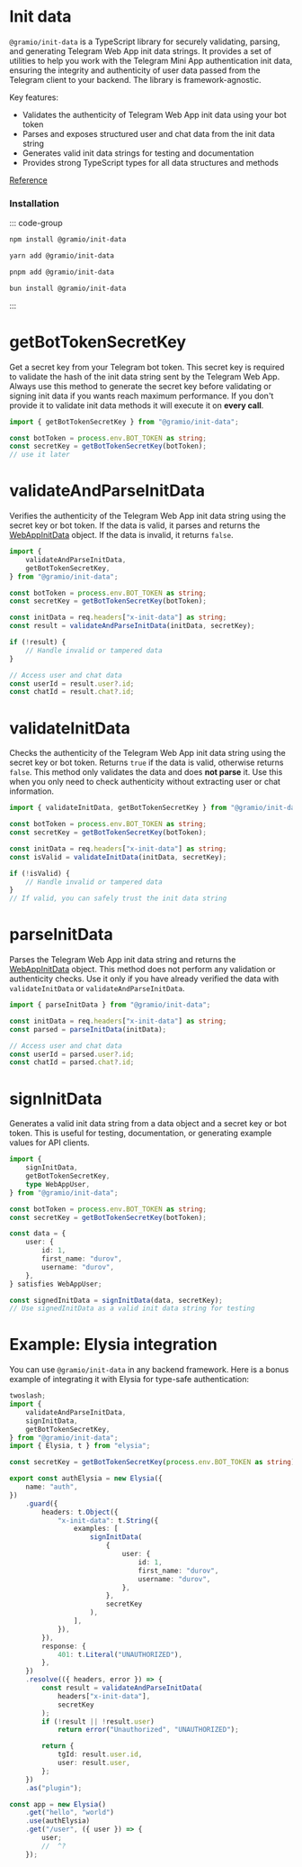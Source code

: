 # Init data

`@gramio/init-data` is a TypeScript library for securely validating, parsing, and generating Telegram Web App init data strings. It provides a set of utilities to help you work with the Telegram Mini App authentication init data, ensuring the integrity and authenticity of user data passed from the Telegram client to your backend. The library is framework-agnostic.

Key features:

-   Validates the authenticity of Telegram Web App init data using your bot token
-   Parses and exposes structured user and chat data from the init data string
-   Generates valid init data strings for testing and documentation
-   Provides strong TypeScript types for all data structures and methods

[Reference](https://jsr.io/@gramio/init-data@0.0.1/doc)

### Installation

::: code-group

```bash [npm]
npm install @gramio/init-data
```

```bash [yarn]
yarn add @gramio/init-data
```

```bash [pnpm]
pnpm add @gramio/init-data
```

```bash [bun]
bun install @gramio/init-data
```

:::

# getBotTokenSecretKey

Get a secret key from your Telegram bot token. This secret key is required to validate the hash of the init data string sent by the Telegram Web App. Always use this method to generate the secret key before validating or signing init data if you wants reach maximum performance. If you don't provide it to validate init data methods it will execute it on **every call**.

```ts
import { getBotTokenSecretKey } from "@gramio/init-data";

const botToken = process.env.BOT_TOKEN as string;
const secretKey = getBotTokenSecretKey(botToken);
// use it later
```

# validateAndParseInitData

Verifies the authenticity of the Telegram Web App init data string using the secret key or bot token. If the data is valid, it parses and returns the [WebAppInitData](https://core.telegram.org/bots/webapps#webappinitdata) object. If the data is invalid, it returns `false`.

```ts
import {
    validateAndParseInitData,
    getBotTokenSecretKey,
} from "@gramio/init-data";

const botToken = process.env.BOT_TOKEN as string;
const secretKey = getBotTokenSecretKey(botToken);

const initData = req.headers["x-init-data"] as string;
const result = validateAndParseInitData(initData, secretKey);

if (!result) {
    // Handle invalid or tampered data
}

// Access user and chat data
const userId = result.user?.id;
const chatId = result.chat?.id;
```

# validateInitData

Checks the authenticity of the Telegram Web App init data string using the secret key or bot token. Returns `true` if the data is valid, otherwise returns `false`. This method only validates the data and does **not parse** it. Use this when you only need to check authenticity without extracting user or chat information.

```ts
import { validateInitData, getBotTokenSecretKey } from "@gramio/init-data";

const botToken = process.env.BOT_TOKEN as string;
const secretKey = getBotTokenSecretKey(botToken);

const initData = req.headers["x-init-data"] as string;
const isValid = validateInitData(initData, secretKey);

if (!isValid) {
    // Handle invalid or tampered data
}
// If valid, you can safely trust the init data string
```

# parseInitData

Parses the Telegram Web App init data string and returns the [WebAppInitData](https://core.telegram.org/bots/webapps#webappinitdata) object. This method does not perform any validation or authenticity checks. Use it only if you have already verified the data with `validateInitData` or `validateAndParseInitData`.

```ts
import { parseInitData } from "@gramio/init-data";

const initData = req.headers["x-init-data"] as string;
const parsed = parseInitData(initData);

// Access user and chat data
const userId = parsed.user?.id;
const chatId = parsed.chat?.id;
```

# signInitData

Generates a valid init data string from a data object and a secret key or bot token. This is useful for testing, documentation, or generating example values for API clients.

```ts
import {
    signInitData,
    getBotTokenSecretKey,
    type WebAppUser,
} from "@gramio/init-data";

const botToken = process.env.BOT_TOKEN as string;
const secretKey = getBotTokenSecretKey(botToken);

const data = {
    user: {
        id: 1,
        first_name: "durov",
        username: "durov",
    },
} satisfies WebAppUser;

const signedInitData = signInitData(data, secretKey);
// Use signedInitData as a valid init data string for testing
```

# Example: Elysia integration

You can use `@gramio/init-data` in any backend framework. Here is a bonus example of integrating it with Elysia for type-safe authentication:

```ts
twoslash;
import {
    validateAndParseInitData,
    signInitData,
    getBotTokenSecretKey,
} from "@gramio/init-data";
import { Elysia, t } from "elysia";

const secretKey = getBotTokenSecretKey(process.env.BOT_TOKEN as string);

export const authElysia = new Elysia({
    name: "auth",
})
    .guard({
        headers: t.Object({
            "x-init-data": t.String({
                examples: [
                    signInitData(
                        {
                            user: {
                                id: 1,
                                first_name: "durov",
                                username: "durov",
                            },
                        },
                        secretKey
                    ),
                ],
            }),
        }),
        response: {
            401: t.Literal("UNAUTHORIZED"),
        },
    })
    .resolve(({ headers, error }) => {
        const result = validateAndParseInitData(
            headers["x-init-data"],
            secretKey
        );
        if (!result || !result.user)
            return error("Unauthorized", "UNAUTHORIZED");

        return {
            tgId: result.user.id,
            user: result.user,
        };
    })
    .as("plugin");

const app = new Elysia()
    .get("hello", "world")
    .use(authElysia)
    .get("/user", ({ user }) => {
        user;
        //  ^?
    });
```
